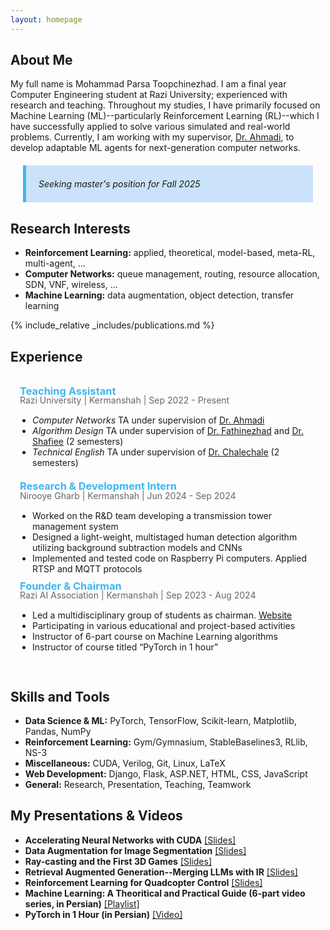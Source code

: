 ```yaml
---
layout: homepage
---
```


## About Me

My full name is Mohammad Parsa Toopchinezhad. I am a final year Computer Engineering student at Razi University; experienced with research and teaching. Throughout my studies, I have primarily focused on Machine Learning (ML)--particularly Reinforcement Learning (RL)--which I have successfully applied to solve various simulated and real-world problems. Currently, I am working with my supervisor, [Dr. Ahmadi](https://scholar.google.com/citations?user=nLI3EwoAAAAJ&hl=en), to develop adaptable ML agents for next-generation computer networks. 

<div style="background-color:rgba(1, 121, 236, 0.2); border-left:5px solid #3eb7f0; margin:20px; padding:7px 10px 7px 20px; font-style:italic;">

Seeking master's position for Fall 2025

</div>

## Research Interests

- **Reinforcement Learning:** applied, theoretical, model-based, meta-RL, multi-agent, ...
- **Computer Networks:** queue management, routing, resource allocation, SDN, VNF, wireless, ...
- **Machine Learning:** data augmentation, object detection, transfer learning

{% include_relative _includes/publications.md %}

## Experience


<div style="
    border-radius: 5px;
    padding: 15px;
    background-color:transparent;
">
    <h3 style="color: #3eb7f0; margin-top: 0px;">
        Teaching Assistant
    </h3>
    <p style="color: #666; margin-bottom: 15px; margin-top: -20px">Razi University | Kermanshah | Sep 2022 - Present</p>
    <ul style="list-style-type: disc; padding-left: 20px; ">
        <li><i>Computer Networks</i> TA under supervision of <a href="https://scholar.google.com/citations?user=nLI3EwoAAAAJ&hl=en">Dr. Ahmadi</a></li>
                <li><i>Algorithm Design</i> TA under supervision of <a href="https://scholar.google.com/citations?user=0-MY9rYAAAAJ&hl=en">Dr. Fathinezhad</a> and <a href="https://scholar.google.com/citations?hl=en&user=PPq5ipEAAAAJ&">Dr. Shafiee</a> (2 semesters)</li>
        <li><i>Technical English</i> TA under supervision of <a href="https://scholar.google.com/citations?hl=en&user=C1-FBkUAAAAJ&">Dr. Chalechale</a> (2 semesters)</li>        
    </ul>
</div>


<div style="
    border-radius: 5px;
    padding: 15px;
    background-color:transparent;
">
    <h3 style="color: #3eb7f0; margin-top: -25px;">
        Research & Development Intern
    </h3>
    <p style="color: #666; margin-bottom: 15px; margin-top: -20px">Nirooye Gharb | Kermanshah | Jun 2024 - Sep 2024</p>
    <ul style="list-style-type: disc; padding-left: 20px;">
        <li>Worked on the R&D team developing a transmission tower management system </li>
        <li>Designed a light-weight, multistaged human detection algorithm utilizing background subtraction models and CNNs</li>
        <li>Implemented and tested code on Raspberry Pi computers. Applied RTSP and MQTT protocols</li>
    </ul>
</div>


<div style="
    border-radius: 5px;
    padding: 15px;
    background-color:transparent;
">
    <h3 style="color: #3eb7f0; margin-top: -35px;">
        Founder & Chairman
    </h3>
    <p style="color: #666; margin-bottom: 15px; margin-top: -20px">Razi AI Association | Kermanshah | Sep 2023 - Aug 2024</p>
    <ul style="list-style-type: disc; padding-left: 20px;">
        <li>Led a multidisciplinary group of students as chairman. <a href="https://razi-aia.ir/en/">Website</a></li>
        <li>Participating in various educational and project-based activities</li>
        <li>Instructor of 6-part course on Machine Learning algorithms</li>
        <li>Instructor of course titled “PyTorch in 1 hour”</li>
    </ul>
</div>



## Skills and Tools

- **Data Science & ML:** PyTorch, TensorFlow, Scikit-learn, Matplotlib, Pandas, NumPy
- **Reinforcement Learning:** Gym/Gymnasium, StableBaselines3, RLlib, NS-3
- **Miscellaneous:** CUDA, Verilog, Git, Linux, LaTeX
- **Web Development:** Django, Flask, ASP.NET, HTML, CSS, JavaScript
- **General:** Research, Presentation, Teaching, Teamwork



## My Presentations & Videos

- **Accelerating Neural Networks with CUDA** <a href="https://procedurally-generated-human.github.io/assets/files/slides/CuDNN-Presentation.pdf">[Slides]</a>
- **Data Augmentation for Image Segmentation** <a href="https://procedurally-generated-human.github.io/assets/files/slides/Segmentation-Presentation.pdf">[Slides]</a>
- **Ray-casting and the First 3D Games** <a href="https://procedurally-generated-human.github.io/assets/files/slides/Raycasting-Presentation.pdf">[Slides]</a>
- **Retrieval Augmented Generation--Merging LLMs with IR** <a href="https://procedurally-generated-human.github.io/assets/files/slides/RAG-Presentation.pdf">[Slides]</a>
- **Reinforcement Learning for Quadcopter Control** <a href="https://procedurally-generated-human.github.io/assets/files/slides/TinyRL-Presentation.pdf">[Slides]</a>
- **Machine Learning: A Theoritical and Practical Guide (6-part video series, in Persian)** <a href="https://www.aparat.com/v/2by7z?playlist=10389154">[Playlist]</a>
- **PyTorch in 1 Hour (in Persian)** <a href="https://www.aparat.com/v/i192s36">[Video]</a>
